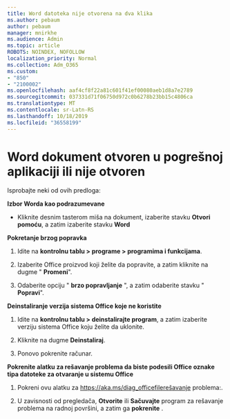 ```yaml
---
title: Word datoteka nije otvorena na dva klika
ms.author: pebaum
author: pebaum
manager: mnirkhe
ms.audience: Admin
ms.topic: article
ROBOTS: NOINDEX, NOFOLLOW
localization_priority: Normal
ms.collection: Adm_O365
ms.custom:
- "850"
- "2100002"
ms.openlocfilehash: aaf4cf8f22a81c601f41ef00080aeb1d8a7e2789
ms.sourcegitcommit: 037331d71f06750d972c0b6278b23bb15c4806ca
ms.translationtype: MT
ms.contentlocale: sr-Latn-RS
ms.lasthandoff: 10/18/2019
ms.locfileid: "36558199"
---
```

# <a name="word-document-opened-in-the-wrong-app-or-didnt-open"></a>Word dokument otvoren u pogrešnoj aplikaciji ili nije otvoren

Isprobajte neki od ovih predloga:

**Izbor Worda kao podrazumevane**

- Kliknite desnim tasterom miša na dokument, izaberite stavku **Otvori pomoću**, a zatim izaberite stavku **Word**

**Pokretanje brzog popravka**

1. Idite na **kontrolnu tablu > programe > programima i funkcijama**.

2. Izaberite Office proizvod koji želite da popravite, a zatim kliknite na dugme " **Promeni**".

3. Odaberite opciju " **brzo popravljanje** ", a zatim odaberite stavku " **Popravi**".

**Deinstaliranje verzija sistema Office koje ne koristite**

1. Idite na **kontrolnu tablu > deinstalirajte program**, a zatim izaberite verziju sistema Office koju želite da uklonite.

2. Kliknite na dugme **Deinstaliraj**.

3. Ponovo pokrenite računar.

**Pokrenite alatku za rešavanje problema da biste podesili Office oznake tipa datoteke za otvaranje u sistemu Office**

1. Pokreni ovu alatku za https://aka.ms/diag_officefilerešavanje problema:.

2. U zavisnosti od pregledača, **Otvorite** ili **Sačuvajte** program za rešavanje problema na radnoj površini, a zatim ga **pokrenite** .
